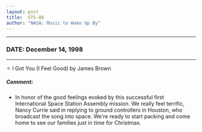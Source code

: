```yaml
---
layout: post
title:  STS-88
author: "NASA: Music to Wake Up By"
---
```


----
### DATE: December 14, 1998
----
✧ I Got You (I Feel Good) by James Brown

##### Comment:
* In honor of the good feelings evoked by this successful first International Space Station Assembly mission. We really feel terrific, Nancy Currie said in replying to ground controllers in Houston, who broadcast the song into space. We're ready to start packing and come home to see our families just in time for Christmas.
